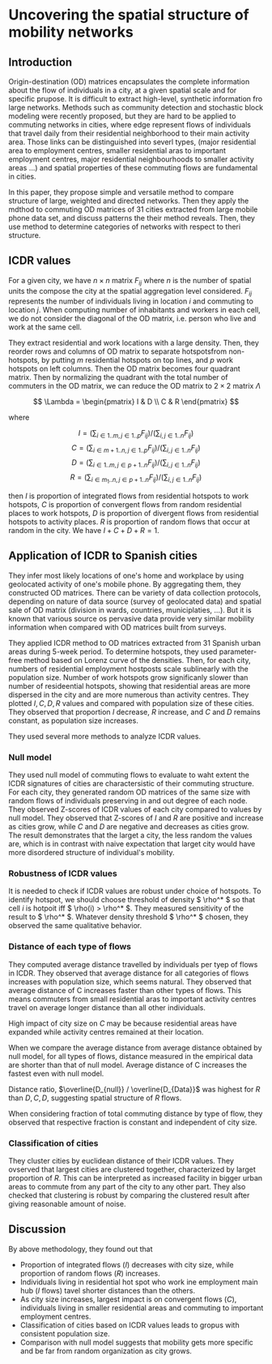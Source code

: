 
# Uncovering the spatial structure of mobility networks

## Introduction 

Origin-destination (OD) matrices encapsulates the complete information about the flow of individuals in a city, at a given spatial scale and for specific prupose. It is difficult to extract high-level, synthetic information fro large networks. Methods such as community detection and stochastic block modeling were recently proposed, but they are hard to be applied to commuting networks in cities, where edge represent flows of individuals that travel daily from their residential neighborhood to their main activity area. Those links can be distinguished into severl types, (major residential area to employment centres, smaller residential aras to important employment centres, major residential neighbourhoods to smaller activity areas ...) and spatial properties of these commuting flows are fundamental in cities.

In this paper, they propose simple and versatile method to compare structure of large, weighted and directed networks. Then they apply the mdthod to commuting OD matrices of 31 cities extracted from large mobile phone data set, and discuss patterns the their method reveals. Then, they use method to determine categories of networks with respect to theri structure.

## ICDR values

For a given city, we have $n \times n$ matrix $F_{ij}$ where $n$ is the number of spatial units the compose the city at the spatial aggregation level considered. $F_{ij}$ represents the number of individuals living in location $i$ and commuting to location $j$. When computing number of inhabitants and workers in each cell, we do not consider the diagonal of the OD matrix, i.e. person who live and work at the same cell.

They extract residential and work locations with a large density. Then, they reorder rows and columns of OD matrix to separate hotspotsfrom non-hotspots, by putting $m$ residential hotspots on top lines, and $p$ work hotspots on left columns. Then the OD matrix becomes four quadrant matrix. Then by normalizing the quadrant with the total number of commuters in the OD matrix, we can reduce the OD matrix to $2\times 2$ matrix $\Lambda$

$$
\Lambda = \begin{pmatrix}
I & D \\
C & R
\end{pmatrix}
$$

where

$$
I = \left(\sum_{i \in 1..m,\, j \in 1..p} F_{ij}\right) / \left(\sum_{i,j \in 1..n} F_{ij}\right)
$$
$$
C = \left(\sum_{i \in m+1..n,\, j \in 1..p} F_{ij}\right) / \left(\sum_{i,j \in 1..n} F_{ij}\right)
$$
$$
D = \left(\sum_{i \in 1..m,\, j \in p+1..n} F_{ij}\right) / \left(\sum_{i,j \in 1..n} F_{ij}\right)
$$
$$
R = \left(\sum_{i \in m_1..n,\, j \in p+1..n} F_{ij}\right) / \left(\sum_{i,j \in 1..n} F_{ij}\right)
$$

then $I$ is proportion of integrated flows from residential hotspots to work hotspots, $C$ is proportion of convergent flows  from random residential places to work hotspots, $D$ is proportion of divergent flows from residential hotspots to activity places. $R$ is proportion of random flows that occur at random in the city. We have $I+C+D+R = 1$.


## Application of ICDR to Spanish cities

They infer most likely locations of one's home and workplace by using geolocated activity of one's mobile phone. By aggregating them, they constructed OD matrices. There can be variety of data collection protocols, depending on nature of data source (survey of geolocated data) and spatial sale of OD matrix (division in wards, countries, municiplaties, ...). But it is known that various source os pervasive data provide very similar mobility information when compared with OD matrices built from surveys. 

They applied ICDR method to OD matrices extracted from 31 Spanish urban areas during 5-week period. To determine hotspots, they used parameter-free method based on Lorenz curve of the densities. Then, for each city, numbers of residential employment hostposts scale sublinearly with the population size. Number of work hotspots grow significanly slower than number of resideential hotspots, showing that residential areas are more dispersed in the city and are more numerous than activity centres. They plotted $I,C,D,R$ values and compared with population size of these cities. They observed that proportion $I$ decrease, $R$ increase, and $C$ and $D$ remains constant, as population size increases.

They used several more methods to analyze ICDR values.

### Null model
They used null model of commuting flows to evaluate to waht extent the ICDR signatures of cities are charactersistic of their commuting structure. For each city, they generated random OD matrices of the same size with random flows of individuals preserving in and out degree of each node. They observed Z-scores of ICDR values of each city compared to values by null model. They observed that Z-scores of $I$ and $R$ are positive and increase as cities grow, while $C$ and $D$ are negative and decreases as cities grow. The result demonstrates that the larget a city, the less random the values are, which is in contrast with naive expectation that larget city would have more disordered structure of individual's mobility.

### Robustness of ICDR values

It is needed to check if ICDR values are robust under choice of hotspots. To identify hotspot, we should choose threshold of density $ \rho^* $ so that cell $i$ is hotpoit iff $ \rho(i) > \rho^* $. They measured sensitivity of the result to $ \rho^* $.  Whatever density threshold $ \rho^* $ chosen, they observed the same qualitative behavior.

### Distance of each type of flows

They computed average distance travelled by individuals per tyep of flows in ICDR. They observed that average distance for all categories of flows increases with population size, which seems natural. They observed that average distance of C increases faster than other types of flows. This means commuters from small residential aras to important activity centres travel on average longer distance than all other individuals. 

High impact of city size on $C$ may be because residential areas have expanded while activity centres remained at their location.

When we compare the average distance from average distance obtained by null model, for all types of flows, distance measured in the empirical data are shorter than that of null model. Average distance of C increases the fastest even with null model. 

Distance ratio, $\overline{D_{null}} / \overline{D_{Data}}$ was highest for $R$ than $D,C,D$, suggesting spatial structure of $R$ flows. 

When considering fraction of total commuting distance by type of flow, they observed that respective fraction is constant and independent of city size. 

### Classification of cities

They cluster cities by euclidean distance of their ICDR values. They ovserved that largest cities are clustered together, characterized by larget proportion of $R$. This can be interpreted as increased facility in bigger urban areas to commute from any part of the city to any other part. They also checked that clustering is robust by comparing the clustered result after giving reasonable amount of noise.

## Discussion

By above methodology, they found out that
- Proportion of integrated flows ($I$) decreases with city size, while proportion of random flows ($R$) increases.
- Individuals living in residential hot spot who work ine employment main hub ($I$ flows) tavel shorter distances than the others.
- As city size increases, largest impact is on convergent flows ($C$), individuals living in smaller residential areas and commuting to important employment centres.
- Classification of cities based on ICDR values leads to gropus with consistent population size.
- Comparison with null model suggests that mobility gets more specific and be far from random organization as city grows.
